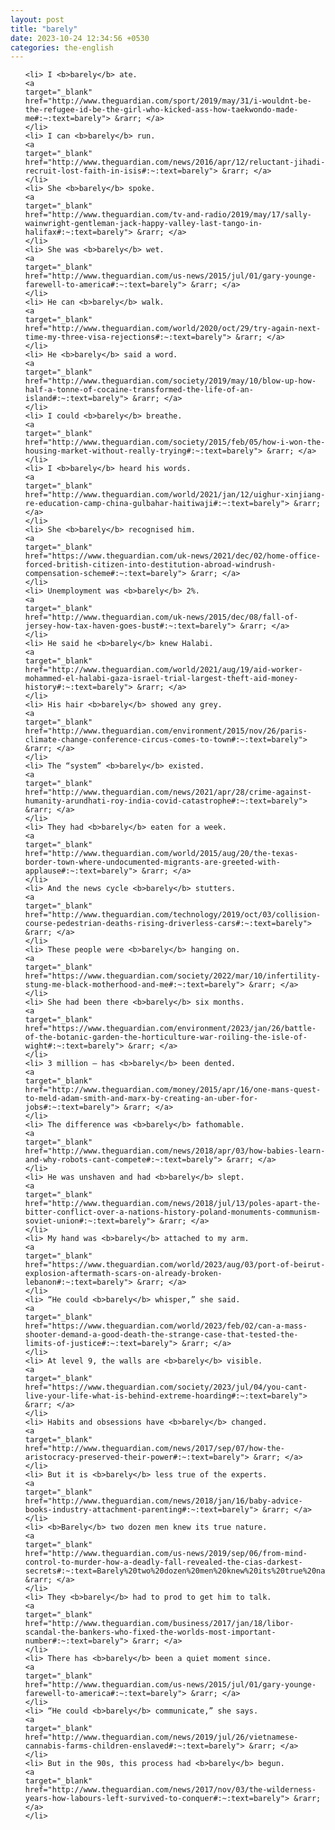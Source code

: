 ```yaml
---
layout: post
title: "barely"
date: 2023-10-24 12:34:56 +0530
categories: the-english
---
```

<ol>

    <li> I <b>barely</b> ate.
    <a 
    target="_blank" 
    href="http://www.theguardian.com/sport/2019/may/31/i-wouldnt-be-the-refugee-id-be-the-girl-who-kicked-ass-how-taekwondo-made-me#:~:text=barely"> &rarr; </a>
    </li>
    <li> I can <b>barely</b> run.
    <a 
    target="_blank" 
    href="http://www.theguardian.com/news/2016/apr/12/reluctant-jihadi-recruit-lost-faith-in-isis#:~:text=barely"> &rarr; </a>
    </li>
    <li> She <b>barely</b> spoke.
    <a 
    target="_blank" 
    href="http://www.theguardian.com/tv-and-radio/2019/may/17/sally-wainwright-gentleman-jack-happy-valley-last-tango-in-halifax#:~:text=barely"> &rarr; </a>
    </li>
    <li> She was <b>barely</b> wet.
    <a 
    target="_blank" 
    href="http://www.theguardian.com/us-news/2015/jul/01/gary-younge-farewell-to-america#:~:text=barely"> &rarr; </a>
    </li>
    <li> He can <b>barely</b> walk.
    <a 
    target="_blank" 
    href="http://www.theguardian.com/world/2020/oct/29/try-again-next-time-my-three-visa-rejections#:~:text=barely"> &rarr; </a>
    </li>
    <li> He <b>barely</b> said a word.
    <a 
    target="_blank" 
    href="http://www.theguardian.com/society/2019/may/10/blow-up-how-half-a-tonne-of-cocaine-transformed-the-life-of-an-island#:~:text=barely"> &rarr; </a>
    </li>
    <li> I could <b>barely</b> breathe.
    <a 
    target="_blank" 
    href="http://www.theguardian.com/society/2015/feb/05/how-i-won-the-housing-market-without-really-trying#:~:text=barely"> &rarr; </a>
    </li>
    <li> I <b>barely</b> heard his words.
    <a 
    target="_blank" 
    href="http://www.theguardian.com/world/2021/jan/12/uighur-xinjiang-re-education-camp-china-gulbahar-haitiwaji#:~:text=barely"> &rarr; </a>
    </li>
    <li> She <b>barely</b> recognised him.
    <a 
    target="_blank" 
    href="https://www.theguardian.com/uk-news/2021/dec/02/home-office-forced-british-citizen-into-destitution-abroad-windrush-compensation-scheme#:~:text=barely"> &rarr; </a>
    </li>
    <li> Unemployment was <b>barely</b> 2%.
    <a 
    target="_blank" 
    href="http://www.theguardian.com/uk-news/2015/dec/08/fall-of-jersey-how-tax-haven-goes-bust#:~:text=barely"> &rarr; </a>
    </li>
    <li> He said he <b>barely</b> knew Halabi.
    <a 
    target="_blank" 
    href="http://www.theguardian.com/world/2021/aug/19/aid-worker-mohammed-el-halabi-gaza-israel-trial-largest-theft-aid-money-history#:~:text=barely"> &rarr; </a>
    </li>
    <li> His hair <b>barely</b> showed any grey.
    <a 
    target="_blank" 
    href="http://www.theguardian.com/environment/2015/nov/26/paris-climate-change-conference-circus-comes-to-town#:~:text=barely"> &rarr; </a>
    </li>
    <li> The “system” <b>barely</b> existed.
    <a 
    target="_blank" 
    href="http://www.theguardian.com/news/2021/apr/28/crime-against-humanity-arundhati-roy-india-covid-catastrophe#:~:text=barely"> &rarr; </a>
    </li>
    <li> They had <b>barely</b> eaten for a week.
    <a 
    target="_blank" 
    href="http://www.theguardian.com/world/2015/aug/20/the-texas-border-town-where-undocumented-migrants-are-greeted-with-applause#:~:text=barely"> &rarr; </a>
    </li>
    <li> And the news cycle <b>barely</b> stutters.
    <a 
    target="_blank" 
    href="http://www.theguardian.com/technology/2019/oct/03/collision-course-pedestrian-deaths-rising-driverless-cars#:~:text=barely"> &rarr; </a>
    </li>
    <li> These people were <b>barely</b> hanging on.
    <a 
    target="_blank" 
    href="https://www.theguardian.com/society/2022/mar/10/infertility-stung-me-black-motherhood-and-me#:~:text=barely"> &rarr; </a>
    </li>
    <li> She had been there <b>barely</b> six months.
    <a 
    target="_blank" 
    href="https://www.theguardian.com/environment/2023/jan/26/battle-of-the-botanic-garden-the-horticulture-war-roiling-the-isle-of-wight#:~:text=barely"> &rarr; </a>
    </li>
    <li> 3 million – has <b>barely</b> been dented.
    <a 
    target="_blank" 
    href="http://www.theguardian.com/money/2015/apr/16/one-mans-quest-to-meld-adam-smith-and-marx-by-creating-an-uber-for-jobs#:~:text=barely"> &rarr; </a>
    </li>
    <li> The difference was <b>barely</b> fathomable.
    <a 
    target="_blank" 
    href="http://www.theguardian.com/news/2018/apr/03/how-babies-learn-and-why-robots-cant-compete#:~:text=barely"> &rarr; </a>
    </li>
    <li> He was unshaven and had <b>barely</b> slept.
    <a 
    target="_blank" 
    href="http://www.theguardian.com/news/2018/jul/13/poles-apart-the-bitter-conflict-over-a-nations-history-poland-monuments-communism-soviet-union#:~:text=barely"> &rarr; </a>
    </li>
    <li> My hand was <b>barely</b> attached to my arm.
    <a 
    target="_blank" 
    href="https://www.theguardian.com/world/2023/aug/03/port-of-beirut-explosion-aftermath-scars-on-already-broken-lebanon#:~:text=barely"> &rarr; </a>
    </li>
    <li> “He could <b>barely</b> whisper,” she said.
    <a 
    target="_blank" 
    href="https://www.theguardian.com/world/2023/feb/02/can-a-mass-shooter-demand-a-good-death-the-strange-case-that-tested-the-limits-of-justice#:~:text=barely"> &rarr; </a>
    </li>
    <li> At level 9, the walls are <b>barely</b> visible.
    <a 
    target="_blank" 
    href="https://www.theguardian.com/society/2023/jul/04/you-cant-live-your-life-what-is-behind-extreme-hoarding#:~:text=barely"> &rarr; </a>
    </li>
    <li> Habits and obsessions have <b>barely</b> changed.
    <a 
    target="_blank" 
    href="http://www.theguardian.com/news/2017/sep/07/how-the-aristocracy-preserved-their-power#:~:text=barely"> &rarr; </a>
    </li>
    <li> But it is <b>barely</b> less true of the experts.
    <a 
    target="_blank" 
    href="http://www.theguardian.com/news/2018/jan/16/baby-advice-books-industry-attachment-parenting#:~:text=barely"> &rarr; </a>
    </li>
    <li> <b>Barely</b> two dozen men knew its true nature.
    <a 
    target="_blank" 
    href="http://www.theguardian.com/us-news/2019/sep/06/from-mind-control-to-murder-how-a-deadly-fall-revealed-the-cias-darkest-secrets#:~:text=Barely%20two%20dozen%20men%20knew%20its%20true%20nature."> &rarr; </a>
    </li>
    <li> They <b>barely</b> had to prod to get him to talk.
    <a 
    target="_blank" 
    href="http://www.theguardian.com/business/2017/jan/18/libor-scandal-the-bankers-who-fixed-the-worlds-most-important-number#:~:text=barely"> &rarr; </a>
    </li>
    <li> There has <b>barely</b> been a quiet moment since.
    <a 
    target="_blank" 
    href="http://www.theguardian.com/us-news/2015/jul/01/gary-younge-farewell-to-america#:~:text=barely"> &rarr; </a>
    </li>
    <li> “He could <b>barely</b> communicate,” she says.
    <a 
    target="_blank" 
    href="http://www.theguardian.com/news/2019/jul/26/vietnamese-cannabis-farms-children-enslaved#:~:text=barely"> &rarr; </a>
    </li>
    <li> But in the 90s, this process had <b>barely</b> begun.
    <a 
    target="_blank" 
    href="http://www.theguardian.com/news/2017/nov/03/the-wilderness-years-how-labours-left-survived-to-conquer#:~:text=barely"> &rarr; </a>
    </li>